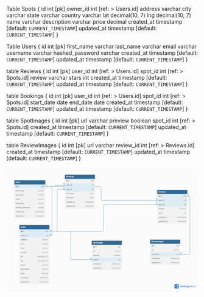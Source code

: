 Table Spots {
  id int [pk]
  owner_id int [ref: > Users.id]
  address varchar
  city varchar
  state varchar
  country varchar
  lat decimal(10, 7)
  lng decimal(10, 7)
  name varchar
  description varchar
  price decimal
  created_at timestamp [default: `CURRENT_TIMESTAMP`]
  updated_at timestamp [default: `CURRENT_TIMESTAMP`]
}

Table Users {
  id int [pk]
  first_name varchar
  last_name varchar
  email varchar
  username varchar
  hashed_password varchar
  created_at timestamp [default: `CURRENT_TIMESTAMP`]
  updated_at timestamp [default: `CURRENT_TIMESTAMP`]
}

table Reviews {
  id int [pk]
  user_id int [ref: > Users.id]
  spot_id int [ref: > Spots.id]
  review varchar
  stars int
  created_at timestamp [default: `CURRENT_TIMESTAMP`]
  updated_at timestamp [default: `CURRENT_TIMESTAMP`]
}

table Bookings {
  id int [pk]
  user_id int [ref: > Users.id]
  spot_id int [ref: > Spots.id]
  start_date date
  end_date date
  created_at timestamp [default: `CURRENT_TIMESTAMP`]
  updated_at timestamp [default: `CURRENT_TIMESTAMP`]
}

table SpotImages {
  id int [pk]
  url varchar
  preview boolean
  spot_id int [ref: > Spots.id]
  created_at timestamp [default: `CURRENT_TIMESTAMP`]
  updated_at timestamp [default: `CURRENT_TIMESTAMP`]
}

table ReviewImages {
  id int [pk]
  url varchar
  review_id int [ref: > Reviews.id]
  created_at timestamp [default: `CURRENT_TIMESTAMP`]
  updated_at timestamp [default: `CURRENT_TIMESTAMP`]
}

![alt text](<../images/Airbnb Project  (2).jpg>)
